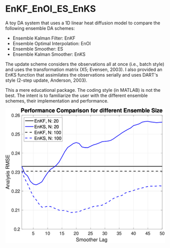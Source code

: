 # EnKF_EnOI_ES_EnKS
   
  A toy DA system that uses a 1D linear heat diffusion model to compare
  the following ensemble DA schemes: 
  - Ensemble Kalman Filter: EnKF
  - Ensemble Optimal Interpolation: EnOI
  - Ensemble Smoother: ES
  - Ensemble Kalman Smoother: EnKS
  
 The update scheme considers the observations all at once (i.e., batch style)
 and uses the transformation matrix (X5; Evensen, 2003). I also provided
 an EnKS function that assimilates the observations serially and uses 
 DART's style (2-step update, Anderson, 2003). 
 
 This a mere educational package. The coding style (in MATLAB) is not the best. 
 The intent is to familiarize the user with the different ensemble schemes, 
 their implementation and performance.
 
 
![smoother vs filter](docs/EnKF_EnKS.png)
